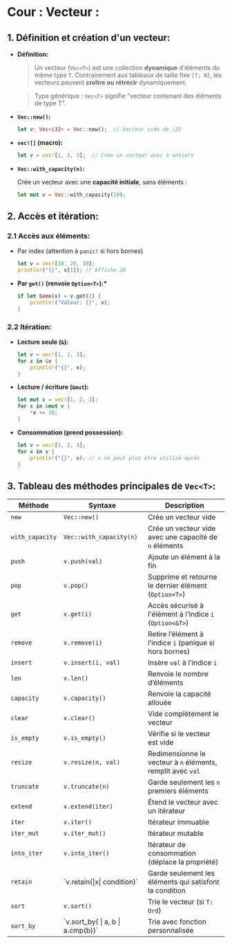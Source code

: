 # Cour : **Vecteur :**

## 1. **Définition et création d'un vecteur:**

-   **Définition:**

    > Un vecteur (`Vec<T>`) est une collection **dynamique** d'éléments du même type `T`. Contrairement aux tableaux de taille fixe `[T; N]`, les vecteurs peuvent **croître ou rétrécir** dynamiquement.

    > Type générique : `Vec<T>` signifie "vecteur contenant des éléments de type T".

-   **`Vec::new()`:**

    ```rust
    let v: Vec<i32> = Vec::new();  // Vecteur vide de i32
    ```

-   **`vec![]` (macro):**

    ```rust
    let v = vec![1, 2, 3];  // Crée un vecteur avec 3 entiers
    ```

-   **`Vec::with_capacity(n)`:**

    Crée un vecteur avec une **capacité initiale**, sans éléments :

    ```rust
    let mut v = Vec::with_capacity(10);
    ```

## 2. **Accès et itération:**

### 2.1 **Accès aux éléments:**

-   Par index (attention à `panic!` si hors bornes)

    ```rust
    let v = vec![10, 20, 30];
    println!("{}", v[1]); // Affiche 20
    ```

-   **Par `get()` (renvoie `Option<T>`):\***

    ```rust
    if let Some(x) = v.get(2) {
        println!("Valeur: {}", x);
    }
    ```

### 2.2 **Itération:**

-   **Lecture seule (`&`):**

    ```rust
    let v = vec![1, 2, 3];
    for x in &v {
        println!("{}", x);
    }
    ```

-   **Lecture / écriture (`&mut`):**

    ```rust
    let mut v = vec![1, 2, 3];
    for x in &mut v {
        *x += 10;
    }
    ```

-   **Consommation (prend possession):**

    ```rust
    let v = vec![1, 2, 3];
    for x in v {
        println!("{}", x); // v ne peut plus être utilisé après
    }
    ```

## 3. **Tableau des méthodes principales de `Vec<T>`:**

| Méthode         | Syntaxe                             | Description                                                 |
| --------------- | ----------------------------------- | ----------------------------------------------------------- |
| `new`           | `Vec::new()`                        | Crée un vecteur vide                                        |
| `with_capacity` | `Vec::with_capacity(n)`             | Crée un vecteur vide avec une capacité de `n` éléments      |
| `push`          | `v.push(val)`                       | Ajoute un élément à la fin                                  |
| `pop`           | `v.pop()`                           | Supprime et retourne le dernier élément (`Option<T>`)       |
| `get`           | `v.get(i)`                          | Accès sécurisé à l'élément à l'indice `i` (`Option<&T>`)    |
| `remove`        | `v.remove(i)`                       | Retire l’élément à l’indice `i` (panique si hors bornes)    |
| `insert`        | `v.insert(i, val)`                  | Insère `val` à l'indice `i`                                 |
| `len`           | `v.len()`                           | Renvoie le nombre d’éléments                                |
| `capacity`      | `v.capacity()`                      | Renvoie la capacité allouée                                 |
| `clear`         | `v.clear()`                         | Vide complètement le vecteur                                |
| `is_empty`      | `v.is_empty()`                      | Vérifie si le vecteur est vide                              |
| `resize`        | `v.resize(n, val)`                  | Redimensionne le vecteur à `n` éléments, remplit avec `val` |
| `truncate`      | `v.truncate(n)`                     | Garde seulement les `n` premiers éléments                   |
| `extend`        | `v.extend(iter)`                    | Étend le vecteur avec un itérateur                          |
| `iter`          | `v.iter()`                          | Itérateur immuable                                          |
| `iter_mut`      | `v.iter_mut()`                      | Itérateur mutable                                           |
| `into_iter`     | `v.into_iter()`                     | Itérateur de consommation (déplace la propriété)            |
| `retain`        | \`v.retain(\|x\| condition)\`       | Garde seulement les éléments qui satisfont la condition     |
| `sort`          | `v.sort()`                          | Trie le vecteur (si `T: Ord`)                               |
| `sort_by`       | \`v.sort_by( \| a, b \| a.cmp(b))\` | Trie avec fonction personnalisée                            |
